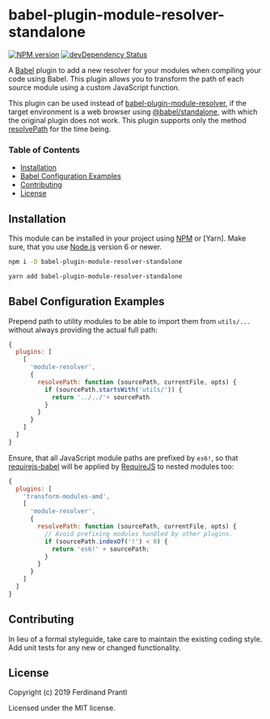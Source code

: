 # babel-plugin-module-resolver-standalone

[![NPM version](https://badge.fury.io/js/babel-plugin-module-resolver-standalone.png)](http://badge.fury.io/js/babel-plugin-module-resolver-standalone)
[![devDependency Status](https://david-dm.org/prantlf/babel-plugin-module-resolver-standalone/dev-status.svg)](https://david-dm.org/prantlf/babel-plugin-module-resolver-standalone#info=devDependencies)

A [Babel] plugin to add a new resolver for your modules when compiling your code using Babel. This plugin allows you to transform the path of each source module using a custom JavaScript function.

This plugin can be used instead of [babel-plugin-module-resolver], if the target environment is a web browser using [@babel/standalone], with which the original plugin does not work. This plugin supports only the method [resolvePath] for the time being.

### Table of Contents

- [Installation](#installation-and-getting-started)
- [Babel Configuration Examples](#babel-configuration-examples)
- [Contributing](#contributing)
- [License](#license)

## Installation

This module can be installed in your project using [NPM] or [Yarn]. Make sure, that you use [Node.js] version 6 or newer.

```sh
npm i -D babel-plugin-module-resolver-standalone
```

```sh
yarn add babel-plugin-module-resolver-standalone
```

## Babel Configuration Examples

Prepend path to utility modules to be able to import them from `utils/...` without always providing the actual full path:

```js
{
  plugins: [
    [
      'module-resolver',
      {
        resolvePath: function (sourcePath, currentFile, opts) {
          if (sourcePath.startsWith('utils/')) {
            return '../../'+ sourcePath
          }
        }
      }
    ]
  ]
}
```

Ensure, that all JavaScript module paths are prefixed by `es6!`, so that [requirejs-babel] will be applied by [RequireJS] to nested modules too:

```js
{
  plugins: [
    'transform-modules-amd',
    [
      'module-resolver',
      {
        resolvePath: function (sourcePath, currentFile, opts) {
          // Avoid prefixing modules handled by other plugins.
          if (sourcePath.indexOf('!') < 0) {
            return 'es6!' + sourcePath;
          }
        }
      }
    ]
  ]
}
```

## Contributing

In lieu of a formal styleguide, take care to maintain the existing coding style. Add unit tests for any new or changed functionality.

## License

Copyright (c) 2019 Ferdinand Prantl

Licensed under the MIT license.

[Node.js]: http://nodejs.org/
[NPM]: https://www.npmjs.com/
[RequireJS]: https://requirejs.org/
[Babel]: http://babeljs.io
[@babel/standalone]: https://github.com/babel/babel/tree/master/packages/babel-standalone
[babel-plugin-module-resolver]: https://github.com/tleunen/babel-plugin-module-resolver
[resolvePath]: https://github.com/tleunen/babel-plugin-module-resolver/blob/master/DOCS.md#resolvepath
[requirejs-babel]: https://github.com/prantlf/requirejs-babel
